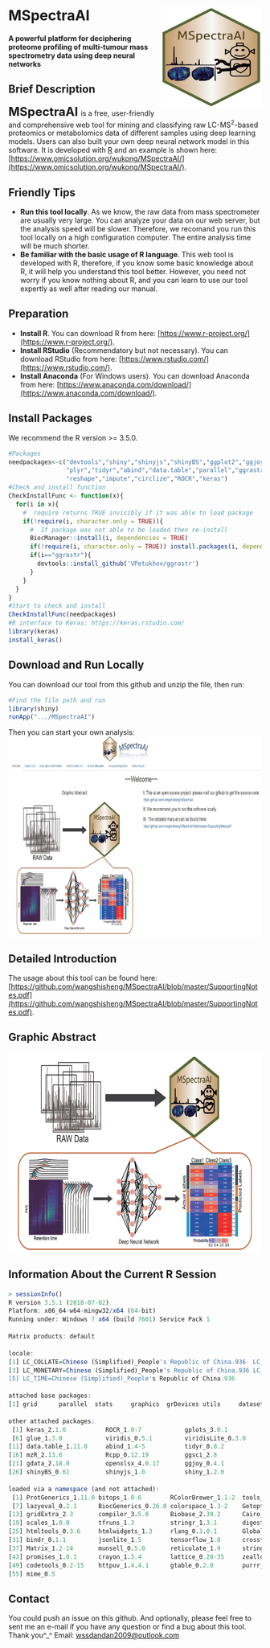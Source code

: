 # MSpectraAI<img src="www/MSpectraAI_logotizuo.jpg" align="right" height="200" width="200"/>
#### A powerful platform for deciphering proteome profiling of multi-tumour mass spectrometry data using deep neural networks

## Brief Description
**<font size='5'> MSpectraAI </font>** is a free, user-friendly and comprehensive web tool for mining and classifying raw LC-MS<sup>2</sup>-based proteomics or metabolomics data of different samples using deep learning models. Users can also built your own deep neural network model in this software. It is developed with [R](https://www.r-project.org/) and an example is shown here: [https://www.omicsolution.org/wukong/MSpectraAI/](https://www.omicsolution.org/wukong/MSpectraAI/).

## Friendly Tips
* **Run this tool locally**. As we know, the raw data from mass spectrometer are usually very large. You can analyze your data on our web server, but the analysis speed will be slower. Therefore, we recomand you run this tool locally on a high configuration computer. The entire analysis time will be much shorter.
* **Be familiar with the basic usage of R language**. This web tool is developed with R, therefore, if you know some basic knowledge about R, it will help you understand this tool better. However, you need not worry if you know nothing about R, and you can learn to use our tool expertly as well after reading our manual.

## Preparation
- **Install R**. You can download R from here: [https://www.r-project.org/](https://www.r-project.org/).
- **Install RStudio** (Recommendatory but not necessary). You can download RStudio from here: [https://www.rstudio.com/](https://www.rstudio.com/).
- **Install Anaconda** (For Windows users). You can download Anaconda from here: [https://www.anaconda.com/download/](https://www.anaconda.com/download/).

## Install Packages
We recommend the R version >= 3.5.0.
```r
#Packages
needpackages<-c("devtools","shiny","shinyjs","shinyBS","ggplot2","ggjoy","openxlsx","gdata","DT","gtools","ggsci","mzR",
                "plyr","tidyr","abind","data.table","parallel","ggrastr","ggthemes","viridis","glue","ComplexHeatmap",
                "reshape","impute","circlize","ROCR","keras")
#Check and install function
CheckInstallFunc <- function(x){
  for(i in x){
    #  require returns TRUE invisibly if it was able to load package
    if(!require(i, character.only = TRUE)){
      #  If package was not able to be loaded then re-install
      BiocManager::install(i, dependencies = TRUE)
      if(!require(i, character.only = TRUE)) install.packages(i, dependencies = TRUE )
      if(i=="ggrastr"){
        devtools::install_github('VPetukhov/ggrastr')
      }
    }
  }
}
#Start to check and install
CheckInstallFunc(needpackages)
#R interface to Keras: https://keras.rstudio.com/
library(keras)
install_keras()
```

## Download and Run Locally
You can download our tool from this github and unzip the file, then run:
```r
#Find the file path and run 
library(shiny)
runApp(".../MSpectraAI")
```
Then you can start your own analysis:
<img src="figs/homepage.jpg" align="center" height="400" width="800"/>

## Detailed Introduction
The usage about this tool can be found here:
[https://github.com/wangshisheng/MSpectraAI/blob/master/SupportingNotes.pdf](https://github.com/wangshisheng/MSpectraAI/blob/master/SupportingNotes.pdf).

## Graphic Abstract
<img src="figs/TOC_MSpectraAI.jpg" align="center" height="400" width="800"/>

## Information About the Current R Session
```r
> sessionInfo()
R version 3.5.1 (2018-07-02)
Platform: x86_64-w64-mingw32/x64 (64-bit)
Running under: Windows 7 x64 (build 7601) Service Pack 1

Matrix products: default

locale:
[1] LC_COLLATE=Chinese (Simplified)_People's Republic of China.936  LC_CTYPE=Chinese (Simplified)_People's Republic of China.936   
[3] LC_MONETARY=Chinese (Simplified)_People's Republic of China.936 LC_NUMERIC=C                                                   
[5] LC_TIME=Chinese (Simplified)_People's Republic of China.936    

attached base packages:
[1] grid      parallel  stats     graphics  grDevices utils     datasets  methods   base     

other attached packages:
 [1] keras_2.1.6           ROCR_1.0-7            gplots_3.0.1          circlize_0.4.4        ComplexHeatmap_1.18.1
 [6] glue_1.3.0            viridis_0.5.1         viridisLite_0.3.0     ggthemes_4.0.0        ggrastr_0.1.5        
[11] data.table_1.11.8     abind_1.4-5           tidyr_0.8.2           plyr_1.8.4            impute_1.53.0        
[16] mzR_2.13.6            Rcpp_0.12.19          ggsci_2.8             gtools_3.5.0          DT_0.4               
[21] gdata_2.18.0          openxlsx_4.0.17       ggjoy_0.4.1           ggridges_0.5.0        ggplot2_3.1.0        
[26] shinyBS_0.61          shinyjs_1.0           shiny_1.2.0          

loaded via a namespace (and not attached):
 [1] ProtGenerics_1.11.0 bitops_1.0-6        RColorBrewer_1.1-2  tools_3.5.0         R6_2.2.2            KernSmooth_2.23-15 
 [7] lazyeval_0.2.1      BiocGenerics_0.26.0 colorspace_1.3-2    GetoptLong_0.1.7    withr_2.1.2         tidyselect_0.2.5   
[13] gridExtra_2.3       compiler_3.5.0      Biobase_2.39.2      Cairo_1.5-9         labeling_0.3        caTools_1.17.1.1   
[19] scales_1.0.0        tfruns_1.3          stringr_1.3.1       digest_0.6.18       base64enc_0.1-3     pkgconfig_2.0.1    
[25] htmltools_0.3.6     htmlwidgets_1.3     rlang_0.3.0.1       GlobalOptions_0.1.0 rstudioapi_0.7      shape_1.4.4        
[31] bindr_0.1.1         jsonlite_1.5        tensorflow_1.8      crosstalk_1.0.0     dplyr_0.7.7         magrittr_1.5       
[37] Matrix_1.2-14       munsell_0.5.0       reticulate_1.9      stringi_1.1.7       whisker_0.3-2       yaml_2.1.19        
[43] promises_1.0.1      crayon_1.3.4        lattice_0.20-35     zeallot_0.1.0       pillar_1.2.1        rjson_0.2.19       
[49] codetools_0.2-15    httpuv_1.4.4.1      gtable_0.2.0        purrr_0.2.4.9000    reshape_0.8.7       assertthat_0.2.0   
[55] mime_0.5
```

## Contact
You could push an issue on this github. And optionally, please feel free to sent me an e-mail if you have any question or find a bug about this tool. Thank you^_^
Email: wssdandan2009@outlook.com
